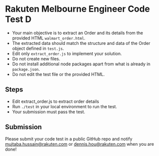 # Rakuten Melbourne Engineer Code Test D
* Your main objective is to extract an Order and its details from the provided HTML `walmart_order.html`.
* The extracted data should match the structure and data of the Order object defined in `test.js`.
* Edit only `extract_order.js` to implement your solution.
* Do not create new files.
* Do not install additional node packages apart from what is already in `package.json`.
* Do not edit the test file or the provided HTML.

## Steps
* Edit extract_order.js to extract order details
* Run `./test` in your local environment to run the test.
* Your submission must pass the test.

## Submission
Please submit your code test in a public GitHub repo and notify mujtaba.hussain@rakuten.com or dennis.hou@rakuten.com when you are done!
